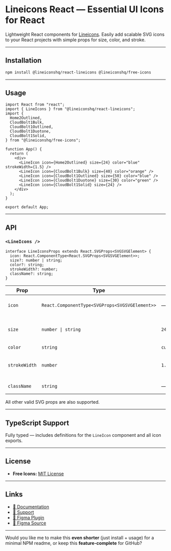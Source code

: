 # Lineicons React — Essential UI Icons for React

Lightweight React components for [Lineicons](https://lineicons.com).
Easily add scalable SVG icons to your React projects with simple props for size, color, and stroke.

---

## Installation

```bash
npm install @lineiconshq/react-lineicons @lineiconshq/free-icons
```

---

## Usage

```tsx
import React from "react";
import { LineIcons } from "@lineiconshq/react-lineicons";
import {
  Home2Outlined,
  CloudBolt1Bulk,
  CloudBolt1Outlined,
  CloudBolt1Duotone,
  CloudBolt1Solid,
} from "@lineiconshq/free-icons";

function App() {
  return (
    <div>
      <LineIcon icon={Home2Outlined} size={24} color="blue" strokeWidth={1.5} />
      <LineIcon icon={CloudBolt1Bulk} size={40} color="orange" />
      <LineIcon icon={CloudBolt1Outlined} size={50} color="blue" />
      <LineIcon icon={CloudBolt1Duotone} size={30} color="green" />
      <LineIcon icon={CloudBolt1Solid} size={24} />
    </div>
  );
}

export default App;
```

---

## API

### `<LineIcons />`

```tsx
interface LineIconsProps extends React.SVGProps<SVGSVGElement> {
  icon: React.ComponentType<React.SVGProps<SVGSVGElement>>;
  size?: number | string;
  color?: string;
  strokeWidth?: number;
  className?: string;
}
```

| Prop          | Type                                           | Default        | Description                               |
| ------------- | ---------------------------------------------- | -------------- | ----------------------------------------- |
| `icon`        | `React.ComponentType<SVGProps<SVGSVGElement>>` | — *(required)* | The icon component to render.             |
| `size`        | `number \| string`                             | `24`           | Icon size in pixels or any CSS size unit. |
| `color`       | `string`                                       | `currentColor` | Icon color.                               |
| `strokeWidth` | `number`                                       | `1.5`          | Stroke width for outlined icons.          |
| `className`   | `string`                                       | —              | Optional CSS class.                       |

All other valid SVG props are also supported.

---

## TypeScript Support

Fully typed — includes definitions for the `LineIcon` component and all icon exports.

---

## License

* **Free Icons:** [MIT License](https://opensource.org/licenses/MIT)

---

## Links

* [📖 Documentation](https://lineicons.com/docs)
* [💬 Support](https://lineicons.com/support)
* [🎨 Figma Plugin](https://www.figma.com/community/plugin/1217738304122072948/Lineicons)
* [📁 Figma Source](https://www.figma.com/community/file/1198194066179400874)

---

Would you like me to make this **even shorter** (just install + usage) for a minimal NPM readme, or keep this **feature-complete** for GitHub?
